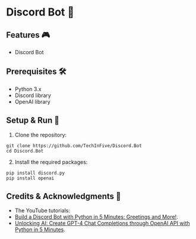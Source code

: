 # Discord Bot 🐍

## Features 🎮

- Discord Bot

## Prerequisites 🛠

- Python 3.x
- Discord library
- OpenAI library

## Setup & Run 🚀

1. Clone the repository:
```
git clone https://github.com/TechInFive/Discord.Bot
cd Discord.Bot
```

2. Install the required packages:
```
pip install discord.py
pip install openai
```

## Credits & Acknowledgments 👏

- The YouTube tutorials:
- [Build a Discord Bot with Python in 5 Minutes: Greetings and More!](https://youtu.be/BK9WQIu6Xcc).
- [Unlocking AI: Create GPT-4 Chat Completions through OpenAI API with Python in 5 Minutes](https://youtu.be/vmiEUWIFDiA).


